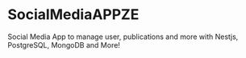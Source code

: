 # SocialMediaAPPZE
Social Media App to manage user, publications and more with Nestjs, PostgreSQL, MongoDB and More!
